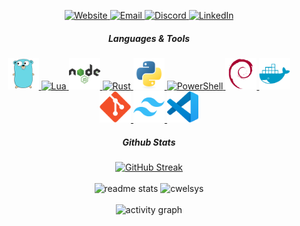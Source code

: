 <!-- Badges -->
<p align="center">
    <a href="https://cwel.sh">
        <img alt="Website" src="https://img.shields.io/badge/-cwel.sh-blue?style=for-the-badge&logo=firefox&logoColor=fab387&color=313244">
    </a>
    <a href="mailto:mail@cwel.sh">
        <img alt="Email" src="https://img.shields.io/badge/-email-gray?style=for-the-badge&logo=protonmail&logoColor=&color=cdd6f4">
    </a>
    <a href="https://discordapp.com/users/168066634454401025">
        <img alt="Discord" src="https://img.shields.io/badge/-discord-blue?style=for-the-badge&logo=discord&logoColor=EFF1F5&color=5865F2">
    </a>
    <a href="https://linkedin.com/in/connor-welsh">
        <img alt="LinkedIn" src="https://custom-icon-badges.demolab.com/badge/-connor--welsh-blue?style=for-the-badge&logo=linkedin-white&logoColor=EFF1F5&color=0A66C2">
    </a>
<!--     <a href="https://matrix.to/#/@connor:cwel.sh">
        <img alt="Matrix" src="https://img.shields.io/badge/-@connor-black?style=for-the-badge&logo=matrix&logoColor=EFF1F5&color=313244">
    </a> -->
</p>
<h5 align="center">Languages & Tools</h5>
<!-- Tech Stack -->
<p align="center">
    <!-- Languages -->
    <a href="https://go.dev">
        <img src="https://raw.githubusercontent.com/devicons/devicon/master/icons/go/go-original.svg" alt="Go" width="50" height="50"/>
    </a>
    <a href="https://www.lua.org">
        <img src="https://cdn.jsdelivr.net/gh/devicons/devicon@latest/icons/lua/lua-plain.svg" alt="Lua" width="50" height="50"/>
    </a>
    <a href="https://nodejs.org">
        <img src="https://raw.githubusercontent.com/devicons/devicon/master/icons/nodejs/nodejs-original-wordmark.svg" alt="Node.js" width="50" height="50"/>
    </a>
    <a href="https://rust-lang.org">
        <img src="https://www.rustacean.net/assets/rustacean-orig-noshadow.svg" alt="Rust" width="50" height="50"/>
    </a>
    <a href="https://python.org">
        <img src="https://raw.githubusercontent.com/devicons/devicon/master/icons/python/python-original.svg" alt="Python" width="50" height="50"/>
    </a>
    <a href="https://github.com/PowerShell/PowerShell">
        <img src="https://avatars.githubusercontent.com/u/11524380" alt="PowerShell" width="50" height="50"/>
    </a>
    <!-- Operating Systems / Platforms -->
    <a href="https://www.debian.org">
        <img src="https://raw.githubusercontent.com/devicons/devicon/master/icons/debian/debian-plain.svg" alt="Debian" width="50" height="50"/>
    </a>
    <a href="https://docker.com">
        <img src="https://raw.githubusercontent.com/devicons/devicon/master/icons/docker/docker-plain.svg" alt="Docker" width="50" height="50"/>
    </a>
    <a href="https://git-scm.com">
        <img src="https://raw.githubusercontent.com/devicons/devicon/master/icons/git/git-original.svg" alt="Git" width="50" height="50"/>
    </a>
    <!-- Tools / Frameworks -->
    <a href="https://tailwindcss.com">
        <img src="https://raw.githubusercontent.com/devicons/devicon/master/icons/tailwindcss/tailwindcss-original.svg" alt="TailwindCSS" width="50" height="50"/>
    </a>
    <a href="https://code.visualstudio.com">
        <img src="https://raw.githubusercontent.com/devicons/devicon/master/icons/vscode/vscode-original.svg" alt="VSCode" width="50" height="50"/>
    </a>
</p>
<h5 align="center">Github Stats</h5>

<!-- Streak Stats -->
<div align="center">
  <a href="https://git.io/streak-stats">
    <img 
      src="https://streak-stats.demolab.com?user=cwelsys&theme=catppuccin-mocha&hide_border=true" 
      alt="GitHub Streak" 
      style="margin: 0" 
    />
  </a>
</div>

<br>

<!-- Readme Stats & Top Languages -->
<div align="center">
  <img 
    height="140" 
    src="https://github-readme-stats-gray-omega-11.vercel.app/api?username=cwelsys&count_private=true&show_icons=true&theme=catppuccin_mocha&rank_icon=github&border_radius=5&hide_border=true" 
    alt="readme stats" 
    style="margin: 0"
  />
  <img 
    height="140" 
    src="https://github-readme-stats-gray-omega-11.vercel.app/api/top-langs?username=cwelsys&show_icons=true&locale=en&layout=compact&theme=catppuccin_mocha&border_radius=4&size_weight=0.5&count_weight=0.5&exclude_repo=github-readme-stats&hide_border=true&hide=html,css,roff" 
    alt="cwelsys" 
    style="margin: 0"
  />
</div>

<br>

<!-- Activity Graph -->
<div align="center">
  <img 
    height="280" 
    src="https://github-readme-activity-graph-beta-lime.vercel.app/graph?username=cwelsys&bg_color=1E1E2E&color=94E2D5&line=CBA6F7&point=CDD6F4&hide_border=true&hide_title=true" 
    alt="activity graph" 
    style="margin: 0"
  />
</div>
